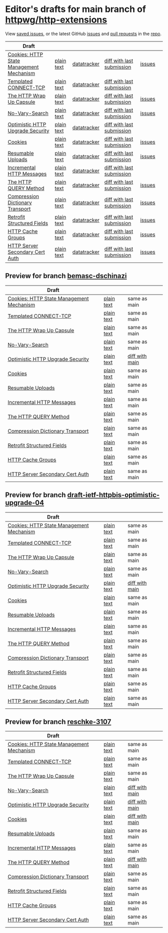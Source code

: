# Editor's drafts for main branch of [httpwg/http-extensions](https://github.com/httpwg/http-extensions)

View [saved issues](issues.html), or the latest GitHub [issues](https://github.com/httpwg/http-extensions/issues) and [pull requests](https://github.com/httpwg/http-extensions/pulls) in the [repo](https://github.com/httpwg/http-extensions).

| Draft |     |     |     |     |     |
| ----- | --- | --- | --- | --- | --- |
| [Cookies: HTTP State Management Mechanism](./draft-ietf-httpbis-rfc6265bis.html "Cookies: HTTP State Management Mechanism (HTML)") | [plain text](./draft-ietf-httpbis-rfc6265bis.txt "Cookies: HTTP State Management Mechanism (Text)") | [datatracker](https://datatracker.ietf.org/doc/draft-ietf-httpbis-rfc6265bis "Datatracker for draft-ietf-httpbis-rfc6265bis") | [diff with last submission](https://author-tools.ietf.org/api/iddiff?doc_1=draft-ietf-httpbis-rfc6265bis&url_2=https://httpwg.github.io/http-extensions/draft-ietf-httpbis-rfc6265bis.txt) | [issues](https://github.com/httpwg/http-extensions/labels/6265bis) |
| [Templated CONNECT-TCP](./draft-ietf-httpbis-connect-tcp.html "Template-Driven HTTP CONNECT Proxying for TCP (HTML)") | [plain text](./draft-ietf-httpbis-connect-tcp.txt "Template-Driven HTTP CONNECT Proxying for TCP (Text)") | [datatracker](https://datatracker.ietf.org/doc/draft-ietf-httpbis-connect-tcp "Datatracker for draft-ietf-httpbis-connect-tcp") | [diff with last submission](https://author-tools.ietf.org/api/iddiff?doc_1=draft-ietf-httpbis-connect-tcp&url_2=https://httpwg.github.io/http-extensions/draft-ietf-httpbis-connect-tcp.txt) |  |
| [The HTTP Wrap Up Capsule](./draft-ietf-httpbis-wrap-up.html "The HTTP Wrap Up Capsule (HTML)") | [plain text](./draft-ietf-httpbis-wrap-up.txt "The HTTP Wrap Up Capsule (Text)") | [datatracker](https://datatracker.ietf.org/doc/draft-ietf-httpbis-wrap-up "Datatracker for draft-ietf-httpbis-wrap-up") | [diff with last submission](https://author-tools.ietf.org/api/iddiff?doc_1=draft-ietf-httpbis-wrap-up&url_2=https://httpwg.github.io/http-extensions/draft-ietf-httpbis-wrap-up.txt) | [issues](https://github.com/httpwg/http-extensions/labels/wrap-up) |
| [No-Vary-Search](./draft-ietf-httpbis-no-vary-search.html "The No-Vary-Search HTTP Response Header Field (HTML)") | [plain text](./draft-ietf-httpbis-no-vary-search.txt "The No-Vary-Search HTTP Response Header Field (Text)") | [datatracker](https://datatracker.ietf.org/doc/draft-ietf-httpbis-no-vary-search "Datatracker for draft-ietf-httpbis-no-vary-search") | [diff with last submission](https://author-tools.ietf.org/api/iddiff?doc_1=draft-ietf-httpbis-no-vary-search&url_2=https://httpwg.github.io/http-extensions/draft-ietf-httpbis-no-vary-search.txt) | [issues](https://github.com/httpwg/http-extensions/labels/no-vary-search) |
| [Optimistic HTTP Upgrade Security](./draft-ietf-httpbis-optimistic-upgrade.html "Security Considerations for Optimistic Protocol Transitions in HTTP/1.1 (HTML)") | [plain text](./draft-ietf-httpbis-optimistic-upgrade.txt "Security Considerations for Optimistic Protocol Transitions in HTTP/1.1 (Text)") | [datatracker](https://datatracker.ietf.org/doc/draft-ietf-httpbis-optimistic-upgrade "Datatracker for draft-ietf-httpbis-optimistic-upgrade") | [diff with last submission](https://author-tools.ietf.org/api/iddiff?doc_1=draft-ietf-httpbis-optimistic-upgrade&url_2=https://httpwg.github.io/http-extensions/draft-ietf-httpbis-optimistic-upgrade.txt) |  |
| [Cookies](./draft-ietf-httpbis-layered-cookies.html "Cookies: HTTP State Management Mechanism (HTML)") | [plain text](./draft-ietf-httpbis-layered-cookies.txt "Cookies: HTTP State Management Mechanism (Text)") | [datatracker](https://datatracker.ietf.org/doc/draft-ietf-httpbis-layered-cookies "Datatracker for draft-ietf-httpbis-layered-cookies") | [diff with last submission](https://author-tools.ietf.org/api/iddiff?doc_1=draft-ietf-httpbis-layered-cookies&url_2=https://httpwg.github.io/http-extensions/draft-ietf-httpbis-layered-cookies.txt) | [issues](https://github.com/httpwg/http-extensions/labels/cookies) |
| [Resumable Uploads](./draft-ietf-httpbis-resumable-upload.html "Resumable Uploads for HTTP (HTML)") | [plain text](./draft-ietf-httpbis-resumable-upload.txt "Resumable Uploads for HTTP (Text)") | [datatracker](https://datatracker.ietf.org/doc/draft-ietf-httpbis-resumable-upload "Datatracker for draft-ietf-httpbis-resumable-upload") | [diff with last submission](https://author-tools.ietf.org/api/iddiff?doc_1=draft-ietf-httpbis-resumable-upload&url_2=https://httpwg.github.io/http-extensions/draft-ietf-httpbis-resumable-upload.txt) | [issues](https://github.com/httpwg/http-extensions/labels/resumable-upload) |
| [Incremental HTTP Messages](./draft-ietf-httpbis-incremental.html "Incremental HTTP Messages (HTML)") | [plain text](./draft-ietf-httpbis-incremental.txt "Incremental HTTP Messages (Text)") | [datatracker](https://datatracker.ietf.org/doc/draft-ietf-httpbis-incremental "Datatracker for draft-ietf-httpbis-incremental") | [diff with last submission](https://author-tools.ietf.org/api/iddiff?doc_1=draft-ietf-httpbis-incremental&url_2=https://httpwg.github.io/http-extensions/draft-ietf-httpbis-incremental.txt) |  |
| [The HTTP QUERY Method](./draft-ietf-httpbis-safe-method-w-body.html "The HTTP QUERY Method (HTML)") | [plain text](./draft-ietf-httpbis-safe-method-w-body.txt "The HTTP QUERY Method (Text)") | [datatracker](https://datatracker.ietf.org/doc/draft-ietf-httpbis-safe-method-w-body "Datatracker for draft-ietf-httpbis-safe-method-w-body") | [diff with last submission](https://author-tools.ietf.org/api/iddiff?doc_1=draft-ietf-httpbis-safe-method-w-body&url_2=https://httpwg.github.io/http-extensions/draft-ietf-httpbis-safe-method-w-body.txt) | [issues](https://github.com/httpwg/http-extensions/labels/query-method) |
| [Compression Dictionary Transport](./draft-ietf-httpbis-compression-dictionary.html "Compression Dictionary Transport (HTML)") | [plain text](./draft-ietf-httpbis-compression-dictionary.txt "Compression Dictionary Transport (Text)") | [datatracker](https://datatracker.ietf.org/doc/draft-ietf-httpbis-compression-dictionary "Datatracker for draft-ietf-httpbis-compression-dictionary") | [diff with last submission](https://author-tools.ietf.org/api/iddiff?doc_1=draft-ietf-httpbis-compression-dictionary&url_2=https://httpwg.github.io/http-extensions/draft-ietf-httpbis-compression-dictionary.txt) | [issues](https://github.com/httpwg/http-extensions/labels/compression-dictionary) |
| [Retrofit Structured Fields](./draft-ietf-httpbis-retrofit.html "Retrofit Structured Fields for HTTP (HTML)") | [plain text](./draft-ietf-httpbis-retrofit.txt "Retrofit Structured Fields for HTTP (Text)") | [datatracker](https://datatracker.ietf.org/doc/draft-ietf-httpbis-retrofit "Datatracker for draft-ietf-httpbis-retrofit") | [diff with last submission](https://author-tools.ietf.org/api/iddiff?doc_1=draft-ietf-httpbis-retrofit&url_2=https://httpwg.github.io/http-extensions/draft-ietf-httpbis-retrofit.txt) | [issues](https://github.com/httpwg/http-extensions/labels/retrofit) |
| [HTTP Cache Groups](./draft-ietf-httpbis-cache-groups.html "HTTP Cache Groups (HTML)") | [plain text](./draft-ietf-httpbis-cache-groups.txt "HTTP Cache Groups (Text)") | [datatracker](https://datatracker.ietf.org/doc/draft-ietf-httpbis-cache-groups "Datatracker for draft-ietf-httpbis-cache-groups") | [diff with last submission](https://author-tools.ietf.org/api/iddiff?doc_1=draft-ietf-httpbis-cache-groups&url_2=https://httpwg.github.io/http-extensions/draft-ietf-httpbis-cache-groups.txt) | [issues](https://github.com/httpwg/http-extensions/labels/cache-groups) |
| [HTTP Server Secondary Cert Auth](./draft-ietf-httpbis-secondary-server-certs.html "Secondary Certificate Authentication of HTTP Servers (HTML)") | [plain text](./draft-ietf-httpbis-secondary-server-certs.txt "Secondary Certificate Authentication of HTTP Servers (Text)") | [datatracker](https://datatracker.ietf.org/doc/draft-ietf-httpbis-secondary-server-certs "Datatracker for draft-ietf-httpbis-secondary-server-certs") | [diff with last submission](https://author-tools.ietf.org/api/iddiff?doc_1=draft-ietf-httpbis-secondary-server-certs&url_2=https://httpwg.github.io/http-extensions/draft-ietf-httpbis-secondary-server-certs.txt) | [issues](https://github.com/httpwg/http-extensions/labels/secondary-server-certs) |

## Preview for branch [bemasc-dschinazi](bemasc-dschinazi)

| Draft |     |     |     |
| ----- | --- | --- | --- |
| [Cookies: HTTP State Management Mechanism](bemasc-dschinazi/draft-ietf-httpbis-rfc6265bis.html "Cookies: HTTP State Management Mechanism (HTML)") | [plain text](bemasc-dschinazi/draft-ietf-httpbis-rfc6265bis.txt "Cookies: HTTP State Management Mechanism (Text)") | same as main |
| [Templated CONNECT-TCP](bemasc-dschinazi/draft-ietf-httpbis-connect-tcp.html "Template-Driven HTTP CONNECT Proxying for TCP (HTML)") | [plain text](bemasc-dschinazi/draft-ietf-httpbis-connect-tcp.txt "Template-Driven HTTP CONNECT Proxying for TCP (Text)") | same as main |
| [The HTTP Wrap Up Capsule](bemasc-dschinazi/draft-ietf-httpbis-wrap-up.html "The HTTP Wrap Up Capsule (HTML)") | [plain text](bemasc-dschinazi/draft-ietf-httpbis-wrap-up.txt "The HTTP Wrap Up Capsule (Text)") | same as main |
| [No-Vary-Search](bemasc-dschinazi/draft-ietf-httpbis-no-vary-search.html "The No-Vary-Search HTTP Response Header Field (HTML)") | [plain text](bemasc-dschinazi/draft-ietf-httpbis-no-vary-search.txt "The No-Vary-Search HTTP Response Header Field (Text)") | same as main |
| [Optimistic HTTP Upgrade Security](bemasc-dschinazi/draft-ietf-httpbis-optimistic-upgrade.html "Security Considerations for Optimistic Protocol Transitions in HTTP/1.1 (HTML)") | [plain text](bemasc-dschinazi/draft-ietf-httpbis-optimistic-upgrade.txt "Security Considerations for Optimistic Protocol Transitions in HTTP/1.1 (Text)") | [diff with main](https://author-tools.ietf.org/api/iddiff?url_1=https://httpwg.github.io/http-extensions/draft-ietf-httpbis-optimistic-upgrade.txt&url_2=https://httpwg.github.io/http-extensions/bemasc-dschinazi/draft-ietf-httpbis-optimistic-upgrade.txt) |
| [Cookies](bemasc-dschinazi/draft-ietf-httpbis-layered-cookies.html "Cookies: HTTP State Management Mechanism (HTML)") | [plain text](bemasc-dschinazi/draft-ietf-httpbis-layered-cookies.txt "Cookies: HTTP State Management Mechanism (Text)") | same as main |
| [Resumable Uploads](bemasc-dschinazi/draft-ietf-httpbis-resumable-upload.html "Resumable Uploads for HTTP (HTML)") | [plain text](bemasc-dschinazi/draft-ietf-httpbis-resumable-upload.txt "Resumable Uploads for HTTP (Text)") | same as main |
| [Incremental HTTP Messages](bemasc-dschinazi/draft-ietf-httpbis-incremental.html "Incremental HTTP Messages (HTML)") | [plain text](bemasc-dschinazi/draft-ietf-httpbis-incremental.txt "Incremental HTTP Messages (Text)") | same as main |
| [The HTTP QUERY Method](bemasc-dschinazi/draft-ietf-httpbis-safe-method-w-body.html "The HTTP QUERY Method (HTML)") | [plain text](bemasc-dschinazi/draft-ietf-httpbis-safe-method-w-body.txt "The HTTP QUERY Method (Text)") | same as main |
| [Compression Dictionary Transport](bemasc-dschinazi/draft-ietf-httpbis-compression-dictionary.html "Compression Dictionary Transport (HTML)") | [plain text](bemasc-dschinazi/draft-ietf-httpbis-compression-dictionary.txt "Compression Dictionary Transport (Text)") | same as main |
| [Retrofit Structured Fields](bemasc-dschinazi/draft-ietf-httpbis-retrofit.html "Retrofit Structured Fields for HTTP (HTML)") | [plain text](bemasc-dschinazi/draft-ietf-httpbis-retrofit.txt "Retrofit Structured Fields for HTTP (Text)") | same as main |
| [HTTP Cache Groups](bemasc-dschinazi/draft-ietf-httpbis-cache-groups.html "HTTP Cache Groups (HTML)") | [plain text](bemasc-dschinazi/draft-ietf-httpbis-cache-groups.txt "HTTP Cache Groups (Text)") | same as main |
| [HTTP Server Secondary Cert Auth](bemasc-dschinazi/draft-ietf-httpbis-secondary-server-certs.html "Secondary Certificate Authentication of HTTP Servers (HTML)") | [plain text](bemasc-dschinazi/draft-ietf-httpbis-secondary-server-certs.txt "Secondary Certificate Authentication of HTTP Servers (Text)") | same as main |

## Preview for branch [draft-ietf-httpbis-optimistic-upgrade-04](draft-ietf-httpbis-optimistic-upgrade-04)

| Draft |     |     |     |
| ----- | --- | --- | --- |
| [Cookies: HTTP State Management Mechanism](draft-ietf-httpbis-optimistic-upgrade-04/draft-ietf-httpbis-rfc6265bis.html "Cookies: HTTP State Management Mechanism (HTML)") | [plain text](draft-ietf-httpbis-optimistic-upgrade-04/draft-ietf-httpbis-rfc6265bis.txt "Cookies: HTTP State Management Mechanism (Text)") | same as main |
| [Templated CONNECT-TCP](draft-ietf-httpbis-optimistic-upgrade-04/draft-ietf-httpbis-connect-tcp.html "Template-Driven HTTP CONNECT Proxying for TCP (HTML)") | [plain text](draft-ietf-httpbis-optimistic-upgrade-04/draft-ietf-httpbis-connect-tcp.txt "Template-Driven HTTP CONNECT Proxying for TCP (Text)") | same as main |
| [The HTTP Wrap Up Capsule](draft-ietf-httpbis-optimistic-upgrade-04/draft-ietf-httpbis-wrap-up.html "The HTTP Wrap Up Capsule (HTML)") | [plain text](draft-ietf-httpbis-optimistic-upgrade-04/draft-ietf-httpbis-wrap-up.txt "The HTTP Wrap Up Capsule (Text)") | same as main |
| [No-Vary-Search](draft-ietf-httpbis-optimistic-upgrade-04/draft-ietf-httpbis-no-vary-search.html "The No-Vary-Search HTTP Response Header Field (HTML)") | [plain text](draft-ietf-httpbis-optimistic-upgrade-04/draft-ietf-httpbis-no-vary-search.txt "The No-Vary-Search HTTP Response Header Field (Text)") | same as main |
| [Optimistic HTTP Upgrade Security](draft-ietf-httpbis-optimistic-upgrade-04/draft-ietf-httpbis-optimistic-upgrade.html "Security Considerations for Optimistic Protocol Transitions in HTTP/1.1 (HTML)") | [plain text](draft-ietf-httpbis-optimistic-upgrade-04/draft-ietf-httpbis-optimistic-upgrade.txt "Security Considerations for Optimistic Protocol Transitions in HTTP/1.1 (Text)") | [diff with main](https://author-tools.ietf.org/api/iddiff?url_1=https://httpwg.github.io/http-extensions/draft-ietf-httpbis-optimistic-upgrade.txt&url_2=https://httpwg.github.io/http-extensions/draft-ietf-httpbis-optimistic-upgrade-04/draft-ietf-httpbis-optimistic-upgrade.txt) |
| [Cookies](draft-ietf-httpbis-optimistic-upgrade-04/draft-ietf-httpbis-layered-cookies.html "Cookies: HTTP State Management Mechanism (HTML)") | [plain text](draft-ietf-httpbis-optimistic-upgrade-04/draft-ietf-httpbis-layered-cookies.txt "Cookies: HTTP State Management Mechanism (Text)") | same as main |
| [Resumable Uploads](draft-ietf-httpbis-optimistic-upgrade-04/draft-ietf-httpbis-resumable-upload.html "Resumable Uploads for HTTP (HTML)") | [plain text](draft-ietf-httpbis-optimistic-upgrade-04/draft-ietf-httpbis-resumable-upload.txt "Resumable Uploads for HTTP (Text)") | same as main |
| [Incremental HTTP Messages](draft-ietf-httpbis-optimistic-upgrade-04/draft-ietf-httpbis-incremental.html "Incremental HTTP Messages (HTML)") | [plain text](draft-ietf-httpbis-optimistic-upgrade-04/draft-ietf-httpbis-incremental.txt "Incremental HTTP Messages (Text)") | same as main |
| [The HTTP QUERY Method](draft-ietf-httpbis-optimistic-upgrade-04/draft-ietf-httpbis-safe-method-w-body.html "The HTTP QUERY Method (HTML)") | [plain text](draft-ietf-httpbis-optimistic-upgrade-04/draft-ietf-httpbis-safe-method-w-body.txt "The HTTP QUERY Method (Text)") | same as main |
| [Compression Dictionary Transport](draft-ietf-httpbis-optimistic-upgrade-04/draft-ietf-httpbis-compression-dictionary.html "Compression Dictionary Transport (HTML)") | [plain text](draft-ietf-httpbis-optimistic-upgrade-04/draft-ietf-httpbis-compression-dictionary.txt "Compression Dictionary Transport (Text)") | same as main |
| [Retrofit Structured Fields](draft-ietf-httpbis-optimistic-upgrade-04/draft-ietf-httpbis-retrofit.html "Retrofit Structured Fields for HTTP (HTML)") | [plain text](draft-ietf-httpbis-optimistic-upgrade-04/draft-ietf-httpbis-retrofit.txt "Retrofit Structured Fields for HTTP (Text)") | same as main |
| [HTTP Cache Groups](draft-ietf-httpbis-optimistic-upgrade-04/draft-ietf-httpbis-cache-groups.html "HTTP Cache Groups (HTML)") | [plain text](draft-ietf-httpbis-optimistic-upgrade-04/draft-ietf-httpbis-cache-groups.txt "HTTP Cache Groups (Text)") | same as main |
| [HTTP Server Secondary Cert Auth](draft-ietf-httpbis-optimistic-upgrade-04/draft-ietf-httpbis-secondary-server-certs.html "Secondary Certificate Authentication of HTTP Servers (HTML)") | [plain text](draft-ietf-httpbis-optimistic-upgrade-04/draft-ietf-httpbis-secondary-server-certs.txt "Secondary Certificate Authentication of HTTP Servers (Text)") | same as main |

## Preview for branch [reschke-3107](reschke-3107)

| Draft |     |     |     |
| ----- | --- | --- | --- |
| [Cookies: HTTP State Management Mechanism](reschke-3107/draft-ietf-httpbis-rfc6265bis.html "Cookies: HTTP State Management Mechanism (HTML)") | [plain text](reschke-3107/draft-ietf-httpbis-rfc6265bis.txt "Cookies: HTTP State Management Mechanism (Text)") | same as main |
| [Templated CONNECT-TCP](reschke-3107/draft-ietf-httpbis-connect-tcp.html "Template-Driven HTTP CONNECT Proxying for TCP (HTML)") | [plain text](reschke-3107/draft-ietf-httpbis-connect-tcp.txt "Template-Driven HTTP CONNECT Proxying for TCP (Text)") | same as main |
| [The HTTP Wrap Up Capsule](reschke-3107/draft-ietf-httpbis-wrap-up.html "The HTTP Wrap Up Capsule (HTML)") | [plain text](reschke-3107/draft-ietf-httpbis-wrap-up.txt "The HTTP Wrap Up Capsule (Text)") | same as main |
| [No-Vary-Search](reschke-3107/draft-ietf-httpbis-no-vary-search.html "The No-Vary-Search HTTP Response Header Field (HTML)") | [plain text](reschke-3107/draft-ietf-httpbis-no-vary-search.txt "The No-Vary-Search HTTP Response Header Field (Text)") | [diff with main](https://author-tools.ietf.org/api/iddiff?url_1=https://httpwg.github.io/http-extensions/draft-ietf-httpbis-no-vary-search.txt&url_2=https://httpwg.github.io/http-extensions/reschke-3107/draft-ietf-httpbis-no-vary-search.txt) |
| [Optimistic HTTP Upgrade Security](reschke-3107/draft-ietf-httpbis-optimistic-upgrade.html "Security Considerations for Optimistic Protocol Transitions in HTTP/1.1 (HTML)") | [plain text](reschke-3107/draft-ietf-httpbis-optimistic-upgrade.txt "Security Considerations for Optimistic Protocol Transitions in HTTP/1.1 (Text)") | [diff with main](https://author-tools.ietf.org/api/iddiff?url_1=https://httpwg.github.io/http-extensions/draft-ietf-httpbis-optimistic-upgrade.txt&url_2=https://httpwg.github.io/http-extensions/reschke-3107/draft-ietf-httpbis-optimistic-upgrade.txt) |
| [Cookies](reschke-3107/draft-ietf-httpbis-layered-cookies.html "Cookies: HTTP State Management Mechanism (HTML)") | [plain text](reschke-3107/draft-ietf-httpbis-layered-cookies.txt "Cookies: HTTP State Management Mechanism (Text)") | [diff with main](https://author-tools.ietf.org/api/iddiff?url_1=https://httpwg.github.io/http-extensions/draft-ietf-httpbis-layered-cookies.txt&url_2=https://httpwg.github.io/http-extensions/reschke-3107/draft-ietf-httpbis-layered-cookies.txt) |
| [Resumable Uploads](reschke-3107/draft-ietf-httpbis-resumable-upload.html "Resumable Uploads for HTTP (HTML)") | [plain text](reschke-3107/draft-ietf-httpbis-resumable-upload.txt "Resumable Uploads for HTTP (Text)") | same as main |
| [Incremental HTTP Messages](reschke-3107/draft-ietf-httpbis-incremental.html "Incremental HTTP Messages (HTML)") | [plain text](reschke-3107/draft-ietf-httpbis-incremental.txt "Incremental HTTP Messages (Text)") | same as main |
| [The HTTP QUERY Method](reschke-3107/draft-ietf-httpbis-safe-method-w-body.html "The HTTP QUERY Method (HTML)") | [plain text](reschke-3107/draft-ietf-httpbis-safe-method-w-body.txt "The HTTP QUERY Method (Text)") | [diff with main](https://author-tools.ietf.org/api/iddiff?url_1=https://httpwg.github.io/http-extensions/draft-ietf-httpbis-safe-method-w-body.txt&url_2=https://httpwg.github.io/http-extensions/reschke-3107/draft-ietf-httpbis-safe-method-w-body.txt) |
| [Compression Dictionary Transport](reschke-3107/draft-ietf-httpbis-compression-dictionary.html "Compression Dictionary Transport (HTML)") | [plain text](reschke-3107/draft-ietf-httpbis-compression-dictionary.txt "Compression Dictionary Transport (Text)") | same as main |
| [Retrofit Structured Fields](reschke-3107/draft-ietf-httpbis-retrofit.html "Retrofit Structured Fields for HTTP (HTML)") | [plain text](reschke-3107/draft-ietf-httpbis-retrofit.txt "Retrofit Structured Fields for HTTP (Text)") | same as main |
| [HTTP Cache Groups](reschke-3107/draft-ietf-httpbis-cache-groups.html "HTTP Cache Groups (HTML)") | [plain text](reschke-3107/draft-ietf-httpbis-cache-groups.txt "HTTP Cache Groups (Text)") | same as main |
| [HTTP Server Secondary Cert Auth](reschke-3107/draft-ietf-httpbis-secondary-server-certs.html "Secondary Certificate Authentication of HTTP Servers (HTML)") | [plain text](reschke-3107/draft-ietf-httpbis-secondary-server-certs.txt "Secondary Certificate Authentication of HTTP Servers (Text)") | same as main |


